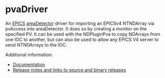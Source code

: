 pvaDriver
=================
An 
[EPICS](http://www.aps.anl.gov/epics)
[areaDetector](https://github.com/areaDetector/areaDetector/blob/master/README.md)
driver for importing an EPICSv4 NTNDArray via pvAccess into areaDetector.
It does so by creating a monitor on the specified PV.  It can be used with the
NDPluginPva to copy NDArrays from one IOC to another, but can also be used to
allow any EPICS V4 server to send NTNDArrays to the IOC.


Additional information:
* [Documentation](https://areadetector.github.io/areaDetector/pvaDriver/pvaDriver.html)
* [Release notes and links to source and binary releases](RELEASE.md)
